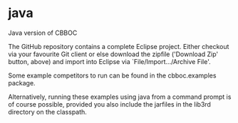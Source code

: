 # java
Java version of CBBOC

The GitHub repository contains a complete Eclipse project. Either checkout via your favourite Git client 
or else download the zipfile ('Download Zip' button, above) and import into Eclipse via 
`File/Import.../Archive File'.

Some example competitors to run can be found in the cbboc.examples package.

Alternatively, running these examples using java from a command prompt is of course possible, 
provided you also include the jarfiles in the lib3rd directory on the classpath.
